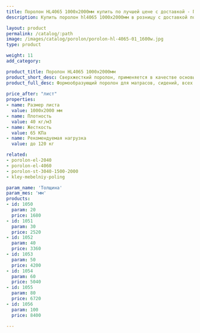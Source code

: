 ```yaml
---
title: Поролон HL4065 1000х2000мм купить по лучшей цене с доставкой - Поролоныч
description: Купить поролон hl4065 1000х2000мм в розницу с доставкой по Москве в интернет-магазине Поролоныча.

layout: product
permalink: /catalog/:path
image: /images/catalog/porolon/porolon-hl-4065-01_1600w.jpg
type: product

weight: 11
add_category: 

product_title: Поролон HL4065 1000х2000мм
product_short_desc: Сверхжесткий поролон, применяется в качестве основы для матрасов, сидений диванов и т.д.
product_full_desc: Формообразующий поролон для матрасов, сидений, всех элементов диванов и т.д. Рекомендуется использовать в качестве основного (несущего) слоя матрасов и диванов в комбинации со смягчающим слоем из поролона другой марки. Отличается долговечностью и комфортностью.
        
price_after: "лист"
properties:
- name: Размер листа
  value: 1000х2000 мм
- name: Плотность
  value: 40 кг/м3
- name: Жесткость
  value: 65 КПа
- name: Рекомендуемая нагрузка
  value: до 120 кг

related:
- porolon-el-2040
- porolon-el-4060
- porolon-st-3040-1500-2000
- kley-mebelniy-poling

param_name: 'Толщина'
param_mes: 'мм'
products:
- id: 1050
  param: 20
  price: 1680
- id: 1051
  param: 30
  price: 2520
- id: 1052
  param: 40
  price: 3360
- id: 1053
  param: 50
  price: 4200
- id: 1054
  param: 60
  price: 5040
- id: 1055
  param: 80
  price: 6720
- id: 1056
  param: 100
  price: 8400

---
```

